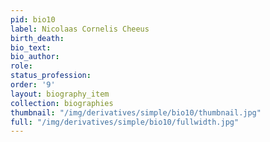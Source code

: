 ```yaml
---
pid: bio10
label: Nicolaas Cornelis Cheeus
birth_death:
bio_text:
bio_author:
role:
status_profession:
order: '9'
layout: biography_item
collection: biographies
thumbnail: "/img/derivatives/simple/bio10/thumbnail.jpg"
full: "/img/derivatives/simple/bio10/fullwidth.jpg"
---
```


